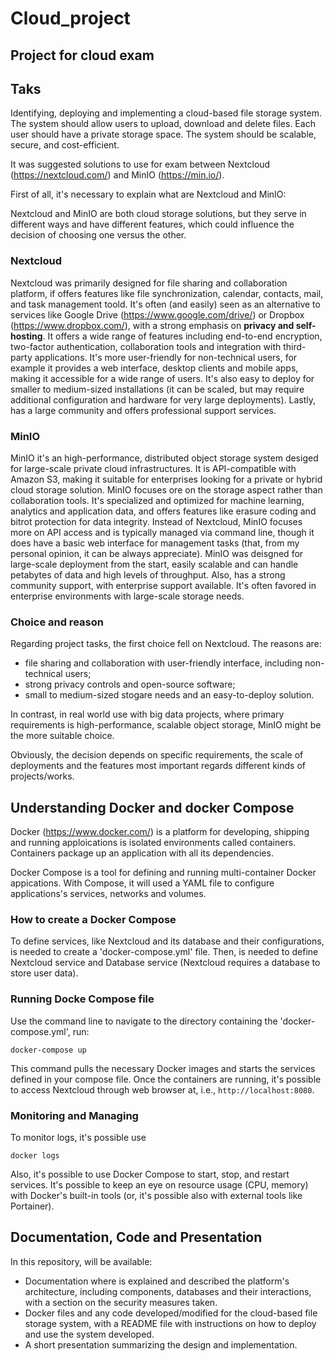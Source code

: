 # Cloud_project
## Project for cloud exam

##  Taks
Identifying, deploying and implementing a cloud-based file storage system. The system should allow users to upload, download and delete files. Each user should have a private storage space. The system should be scalable, secure, and cost-efficient.

It was suggested solutions to use for exam between Nextcloud (https://nextcloud.com/) and MinIO (https://min.io/).

First of all, it's necessary to explain what are Nextcloud and MinIO: 

Nextcloud and MinIO are both cloud storage solutions, but they serve in different ways and have different features, which could influence the decision of choosing one versus the other. 

### Nextcloud

Nextcloud was primarily designed for file sharing and collaboration platform, if offers features like file synchronization, calendar, contacts, mail, and task management toold. It's often (and easily) seen as an alternative to services like Google Drive (https://www.google.com/drive/) or Dropbox (https://www.dropbox.com/), with a strong emphasis on **privacy and self-hosting**. It offers a wide range of features including end-to-end encryption, two-factor authentication, collaboration tools and integration with third-party applications. It's more user-friendly for non-technical users, for example it provides a web interface, desktop clients and mobile apps, making it accessible for a wide range of users. It's also easy to deploy for smaller to medium-sized installations (it can be scaled, but may require additional configuration and hardware for very large deployments). Lastly, has a large community and offers professional support services.

### MinIO

MinIO it's an high-performance, distributed object storage system desiged for large-scale private cloud infrastructures. It is API-compatible with Amazon S3, making it suitable for enterprises looking for a private or hybrid cloud storage solution. MinIO focuses ore on the storage aspect rather than collaboration tools. It's specialized and optimized for machine learning, analytics and application data, and offers features like erasure coding and bitrot protection for data integrity. Instead of Nextcloud, MinIO focuses more on API access and is typically managed via command line, though it does have a basic web interface for management tasks (that, from my personal opinion, it can be always appreciate). MinIO was deisgned for large-scale deployment from the start, easily scalable and can handle petabytes of data and high levels of throughput. Also, has a strong community support, with enterprise support available. It's often favored in enterprise environments with large-scale storage needs.

### Choice and reason 

Regarding project tasks, the first choice fell on Nextcloud. The reasons are:

- file sharing and collaboration with user-friendly interface, including non-technical users;
- strong privacy controls and open-source software;
- small to medium-sized stogare needs and an easy-to-deploy solution.

In contrast, in real world use with big data projects, where primary requirements is high-performance, scalable object storage, MinIO might be the more suitable choice. 

Obviously, the decision depends on specific requirements, the scale of deployments and the features most important regards different kinds of projects/works.

## Understanding Docker and docker Compose

Docker (https://www.docker.com/) is a platform for developing, shipping and running apploications is isolated environments called containers. Containers package up an application with all its dependencies. 

Docker Compose is a tool for defining and running multi-container Docker appications. With Compose, it will used a YAML file to configure applications's services, networks and volumes. 

### How to create a Docker Compose

To define services, like Nextcloud and its database and their configurations, is needed to create a 'docker-compose.yml' file. Then, is needed to define Nextcloud service and Database service (Nextcloud requires a database to store user data). 

### Running Docke Compose file

Use the command line to navigate to the directory containing the 'docker-compose.yml', run:

`docker-compose up`

This command pulls the necessary Docker images and starts the services defined in your compose file. Once the containers are running, it's possible to access Nextcloud through web browser at, i.e., `http://localhost:8080`.

### Monitoring and Managing

To monitor logs, it's possible use 

`docker logs`

Also, it's possible to use Docker Compose to start, stop, and restart services. It's possible to keep an eye on resource usage (CPU, memory) with Docker's built-in tools (or, it's possible also with external tools like Portainer).


## Documentation, Code and Presentation

In this repository, will be available: 

- Documentation where is explained and described the platform's architecture, including components, databases and their interactions, with a section on the security measures taken.
- Docker files and any code developed/modified for the cloud-based file storage system, with a README file with instructions on how to deploy and use the system developed.
- A short presentation summarizing the design and implementation.







